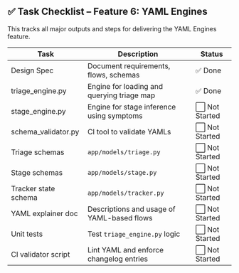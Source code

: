## ✅ Task Checklist – Feature 6: YAML Engines

This tracks all major outputs and steps for delivering the YAML Engines feature.

| Task | Description | Status |
|------|-------------|--------|
| Design Spec | Document requirements, flows, schemas | ✅ Done
| triage_engine.py | Engine for loading and querying triage map | ✅ Done
| stage_engine.py | Engine for stage inference using symptoms | ⬜ Not Started
| schema_validator.py | CI tool to validate YAMLs | ⬜ Not Started
| Triage schemas | `app/models/triage.py` | ⬜ Not Started
| Stage schemas | `app/models/stage.py` | ⬜ Not Started
| Tracker state schema | `app/models/tracker.py` | ⬜ Not Started
| YAML explainer doc | Descriptions and usage of YAML-based flows | ⬜ Not Started
| Unit tests | Test `triage_engine.py` logic | ⬜ Not Started
| CI validator script | Lint YAML and enforce changelog entries | ⬜ Not Started